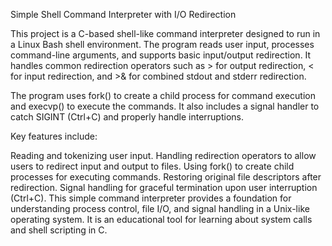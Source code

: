 Simple Shell Command Interpreter with I/O Redirection

This project is a C-based shell-like command interpreter designed to run in a Linux Bash shell environment. The program reads user input, processes command-line arguments, and supports basic input/output redirection. It handles common redirection operators such as > for output redirection, < for input redirection, and >& for combined stdout and stderr redirection.

The program uses fork() to create a child process for command execution and execvp() to execute the commands. It also includes a signal handler to catch SIGINT (Ctrl+C) and properly handle interruptions.

Key features include:

Reading and tokenizing user input.
Handling redirection operators to allow users to redirect input and output to files.
Using fork() to create child processes for executing commands.
Restoring original file descriptors after redirection.
Signal handling for graceful termination upon user interruption (Ctrl+C).
This simple command interpreter provides a foundation for understanding process control, file I/O, and signal handling in a Unix-like operating system. It is an educational tool for learning about system calls and shell scripting in C.
